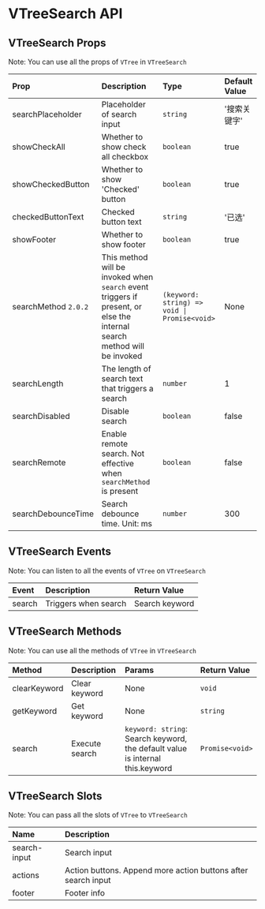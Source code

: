 # VTreeSearch API

## VTreeSearch Props

Note: You can use all the props of `VTree` in `VTreeSearch`

| Prop                 | Description                                                                                                             | Type                                         | Default Value |
| :------------------- | :---------------------------------------------------------------------------------------------------------------------- | :------------------------------------------- | :------------ |
| searchPlaceholder    | Placeholder of search input                                                                                             | `string`                                     | '搜索关键字'  |
| showCheckAll         | Whether to show check all checkbox                                                                                      | `boolean`                                    | true          |
| showCheckedButton    | Whether to show 'Checked' button                                                                                        | `boolean`                                    | true          |
| checkedButtonText    | Checked button text                                                                                                     | `string`                                     | '已选'        |
| showFooter           | Whether to show footer                                                                                                  | `boolean`                                    | true          |
| searchMethod `2.0.2` | This method will be invoked when `search` event triggers if present, or else the internal search method will be invoked | `(keyword: string) => void \| Promise<void>` | None          |
| searchLength         | The length of search text that triggers a search                                                                        | `number`                                     | 1             |
| searchDisabled       | Disable search                                                                                                          | `boolean`                                    | false         |
| searchRemote         | Enable remote search. Not effective when `searchMethod` is present                                                      | `boolean`                                    | false         |
| searchDebounceTime   | Search debounce time. Unit: ms                                                                                          | `number`                                     | 300           |

## VTreeSearch Events

Note: You can listen to all the events of `VTree` on `VTreeSearch`

| Event  | Description          | Return Value   |
| :----- | :------------------- | :------------- |
| search | Triggers when search | Search keyword |

## VTreeSearch Methods

Note: You can use all the methods of `VTree` in `VTreeSearch`

| Method       | Description    | Params                                                                        | Return Value    |
| :----------- | :------------- | :---------------------------------------------------------------------------- | :-------------- |
| clearKeyword | Clear keyword  | None                                                                          | `void`          |
| getKeyword   | Get keyword    | None                                                                          | `string`        |
| search       | Execute search | `keyword: string`: Search keyword, the default value is internal this.keyword | `Promise<void>` |

## VTreeSearch Slots

Note: You can pass all the slots of `VTree` to `VTreeSearch`

| Name         | Description                                                   |
| :----------- | :------------------------------------------------------------ |
| search-input | Search input                                                  |
| actions      | Action buttons. Append more action buttons after search input |
| footer       | Footer info                                                   |

